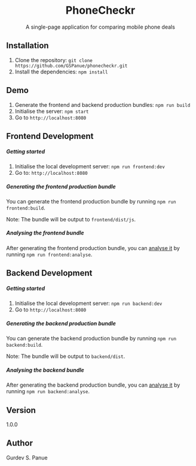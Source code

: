 <h1 align="center">PhoneCheckr</h1>

<div align="center">
A single-page application for comparing mobile phone deals
</div>

## Installation

1. Clone the repository: ``git clone https://github.com/GSPanue/phonecheckr.git``
2. Install the dependencies: ``npm install``

## Demo

1. Generate the frontend and backend production bundles: ``npm run build``
2. Initialise the server: ``npm start``
3. Go to ``http://localhost:8080``

## Frontend Development

##### Getting started

1. Initialise the local development server: ``npm run frontend:dev``
2. Go to: ``http://localhost:8080``

##### Generating the frontend production bundle

You can generate the frontend production bundle by running ``npm run frontend:build``.

Note: The bundle will be output to ``frontend/dist/js``.

##### Analysing the frontend bundle

After generating the frontend production bundle, you can [analyse it](https://github.com/webpack-contrib/webpack-bundle-analyzer#webpack-bundle-analyzer) by running ``npm run frontend:analyse``.

## Backend Development

##### Getting started

1. Initialise the local development server: ``npm run backend:dev``
2. Go to ``http://localhost:8080``

##### Generating the backend production bundle

You can generate the backend production bundle by running ``npm run backend:build``.

Note: The bundle will be output to ``backend/dist``.

##### Analysing the backend bundle

After generating the backend production bundle, you can [analyse it](https://github.com/webpack-contrib/webpack-bundle-analyzer#webpack-bundle-analyzer) by running ``npm run backend:analyse``.

## Version

1.0.0

## Author

Gurdev S. Panue
